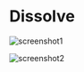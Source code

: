 # Dissolve

![screenshot1](https://github.com/zd304/CRSpline/blob/master/Example/4.gif)

![screenshot2](https://github.com/zd304/CRSpline/blob/master/Example/5.gif)
